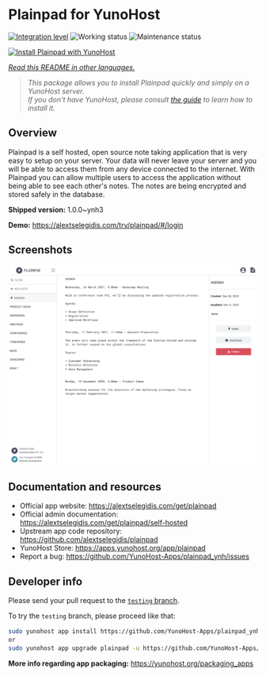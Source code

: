 <!--
N.B.: This README was automatically generated by <https://github.com/YunoHost/apps/tree/master/tools/readme_generator>
It shall NOT be edited by hand.
-->

# Plainpad for YunoHost

[![Integration level](https://dash.yunohost.org/integration/plainpad.svg)](https://ci-apps.yunohost.org/ci/apps/plainpad/) ![Working status](https://ci-apps.yunohost.org/ci/badges/plainpad.status.svg) ![Maintenance status](https://ci-apps.yunohost.org/ci/badges/plainpad.maintain.svg)

[![Install Plainpad with YunoHost](https://install-app.yunohost.org/install-with-yunohost.svg)](https://install-app.yunohost.org/?app=plainpad)

*[Read this README in other languages.](./ALL_README.md)*

> *This package allows you to install Plainpad quickly and simply on a YunoHost server.*  
> *If you don't have YunoHost, please consult [the guide](https://yunohost.org/install) to learn how to install it.*

## Overview

Plainpad is a self hosted, open source note taking application that is very easy to setup on your server. Your data will never leave your server and you will be able to access them from any device connected to the internet.
With Plainpad you can allow multiple users to access the application without being able to see each other's notes. The notes are being encrypted and stored safely in the database.

**Shipped version:** 1.0.0~ynh3

**Demo:** <https://alextselegidis.com/try/plainpad/#/login>

## Screenshots

![Screenshot of Plainpad](./doc/screenshots/screenshot.png)

## Documentation and resources

- Official app website: <https://alextselegidis.com/get/plainpad>
- Official admin documentation: <https://alextselegidis.com/get/plainpad/self-hosted>
- Upstream app code repository: <https://github.com/alextselegidis/plainpad>
- YunoHost Store: <https://apps.yunohost.org/app/plainpad>
- Report a bug: <https://github.com/YunoHost-Apps/plainpad_ynh/issues>

## Developer info

Please send your pull request to the [`testing` branch](https://github.com/YunoHost-Apps/plainpad_ynh/tree/testing).

To try the `testing` branch, please proceed like that:

```bash
sudo yunohost app install https://github.com/YunoHost-Apps/plainpad_ynh/tree/testing --debug
or
sudo yunohost app upgrade plainpad -u https://github.com/YunoHost-Apps/plainpad_ynh/tree/testing --debug
```

**More info regarding app packaging:** <https://yunohost.org/packaging_apps>
